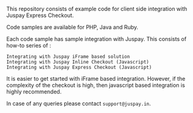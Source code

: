 This repository consists of example code for client side integration with Juspay Express Checkout.

Code samples are available for PHP, Java and Ruby.

Each code sample has sample integration with Juspay. This consists of how-to series of :
    
    Integrating with Juspay iFrame based solution
    Integrating with Juspay Inline Checkout (Javascript)
    Integrating with Juspay Express Checkout (Javascript)

It is easier to get started with iFrame based integration. However, if the complexity of the checkout is high, then javascript based integration is highly recommended.

In case of any queries please contact `support@juspay.in`.